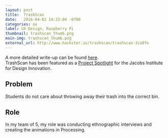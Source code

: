 ```yaml
---
layout: post
title:  TrashScan
date:   2016-04-02 14:22:04 -0700
categories: ux
label: UX Design, Raspberry Pi
thumbnail: trashscan_thumb.png
main-img: trashscan_thumb.png
external_url: http://www.hackster.io/trashscan/trashscan-3ca9fe
---
```

<section>
A more detailed write-up can be found <a href="{{ page.external_url }}">here</a>. 
<br>
TrashScan has been featured as a <a href="http://jacobsinstitute.berkeley.edu/student-project/trashscan/">Project Spotlight</a> for the Jacobs Institute for Design Innovation.
</section>

<div class="row">
  <div class="col-md-6 project-problem">
  		<h2 class="block-title">Problem</h2>
  		  Students do not care about throwing away their trash into the correct bin.
  </div>
  <div class="col-md-6 project-role">
  	<h2 class="block-title">Role</h2>
  		In my team of 5, my role was conducting ethnographic interviews and creating the animations in Processing.
  	</div>

</div>